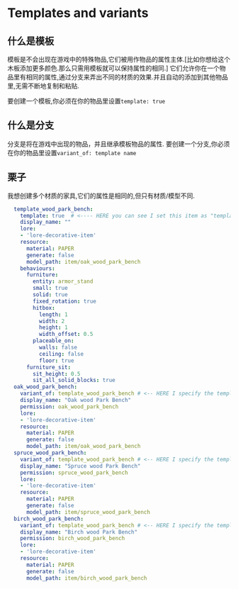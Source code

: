 # Templates and variants

## 什么是模板

模板是不会出现在游戏中的特殊物品,它们被用作物品的属性主体.[比如你想给这个木板添加更多颜色.那么只需用模板就可以保持属性的相同.]
它们允许你在一个物品里有相同的属性,通过分支来弄出不同的材质的效果.并且自动的添加到其他物品里,无需不断地复制和粘贴.

要创建一个模板,你必须在你的物品里设置`template: true`

## 什么是分支

分支是将在游戏中出现的物品，并且继承模板物品的属性.
要创建一个分支,你必须在你的物品里设置`variant_of: template name`

## 栗子

我想创建多个材质的家具,它们的属性是相同的,但只有材质/模型不同.

```yaml
  template_wood_park_bench:
    template: true  # <---- HERE you can see I set this item as "template"
    display_name: ""
    lore:
    - 'lore-decorative-item'
    resource:
      material: PAPER
      generate: false
      model_path: item/oak_wood_park_bench
    behaviours:
      furniture:
        entity: armor_stand
        small: true
        solid: true
        fixed_rotation: true
        hitbox:
          length: 1
          width: 2
          height: 1
          width_offset: 0.5
        placeable_on:
          walls: false
          ceiling: false
          floor: true
      furniture_sit:
        sit_height: 0.5
        sit_all_solid_blocks: true
  oak_wood_park_bench:
    variant_of: template_wood_park_bench # <-- HERE I specify the template to inherit
    display_name: "Oak wood Park Bench"
    permission: oak_wood_park_bench
    lore:
    - 'lore-decorative-item'
    resource:
      material: PAPER
      generate: false
      model_path: item/oak_wood_park_bench
  spruce_wood_park_bench:
    variant_of: template_wood_park_bench # <-- HERE I specify the template to inherit
    display_name: "Spruce wood Park Bench"
    permission: spruce_wood_park_bench
    lore:
    - 'lore-decorative-item'
    resource:
      material: PAPER
      generate: false
      model_path: item/spruce_wood_park_bench
  birch_wood_park_bench:
    variant_of: template_wood_park_bench # <-- HERE I specify the template to inherit
    display_name: "Birch wood Park Bench"
    permission: birch_wood_park_bench
    lore:
    - 'lore-decorative-item'
    resource:
      material: PAPER
      generate: false
      model_path: item/birch_wood_park_bench
```



